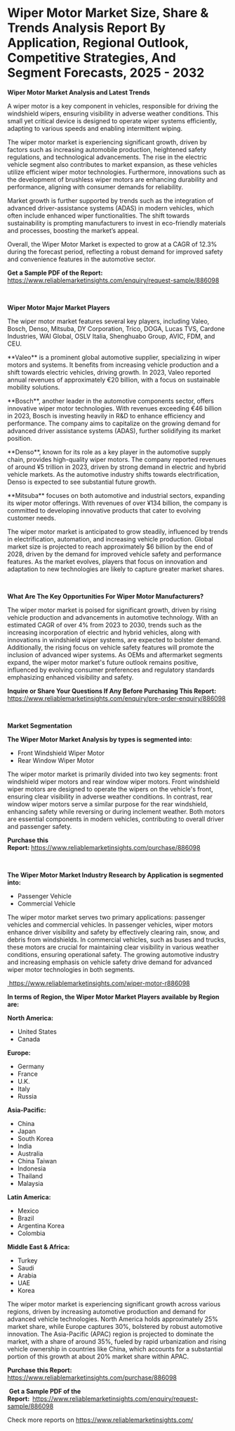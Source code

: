 <p><h1>Wiper Motor Market Size, Share & Trends Analysis Report By Application, Regional Outlook, Competitive Strategies, And Segment Forecasts, 2025 - 2032</h1></p><p><strong>Wiper Motor Market Analysis and Latest Trends</strong></p>
<p><p>A wiper motor is a key component in vehicles, responsible for driving the windshield wipers, ensuring visibility in adverse weather conditions. This small yet critical device is designed to operate wiper systems efficiently, adapting to various speeds and enabling intermittent wiping.</p><p>The wiper motor market is experiencing significant growth, driven by factors such as increasing automobile production, heightened safety regulations, and technological advancements. The rise in the electric vehicle segment also contributes to market expansion, as these vehicles utilize efficient wiper motor technologies. Furthermore, innovations such as the development of brushless wiper motors are enhancing durability and performance, aligning with consumer demands for reliability.</p><p>Market growth is further supported by trends such as the integration of advanced driver-assistance systems (ADAS) in modern vehicles, which often include enhanced wiper functionalities. The shift towards sustainability is prompting manufacturers to invest in eco-friendly materials and processes, boosting the market’s appeal.</p><p>Overall, the Wiper Motor Market is expected to grow at a CAGR of 12.3% during the forecast period, reflecting a robust demand for improved safety and convenience features in the automotive sector.</p></p>
<p><strong>Get a Sample PDF of the Report:&nbsp;</strong> <a href="https://www.reliablemarketinsights.com/enquiry/request-sample/886098?utm_campaign=3284&utm_medium=2&utm_source=Github&utm_content=ia&utm_term=30032025&utm_id=wiper-motor">https://www.reliablemarketinsights.com/enquiry/request-sample/886098</a></p>
<p>&nbsp;</p>
<p><strong>Wiper Motor Major Market Players</strong></p>
<p><p>The wiper motor market features several key players, including Valeo, Bosch, Denso, Mitsuba, DY Corporation, Trico, DOGA, Lucas TVS, Cardone Industries, WAI Global, OSLV Italia, Shenghuabo Group, AVIC, FDM, and CEU. </p><p>**Valeo** is a prominent global automotive supplier, specializing in wiper motors and systems. It benefits from increasing vehicle production and a shift towards electric vehicles, driving growth. In 2023, Valeo reported annual revenues of approximately €20 billion, with a focus on sustainable mobility solutions.</p><p>**Bosch**, another leader in the automotive components sector, offers innovative wiper motor technologies. With revenues exceeding €46 billion in 2023, Bosch is investing heavily in R&D to enhance efficiency and performance. The company aims to capitalize on the growing demand for advanced driver assistance systems (ADAS), further solidifying its market position.</p><p>**Denso**, known for its role as a key player in the automotive supply chain, provides high-quality wiper motors. The company reported revenues of around ¥5 trillion in 2023, driven by strong demand in electric and hybrid vehicle markets. As the automotive industry shifts towards electrification, Denso is expected to see substantial future growth.</p><p>**Mitsuba** focuses on both automotive and industrial sectors, expanding its wiper motor offerings. With revenues of over ¥134 billion, the company is committed to developing innovative products that cater to evolving customer needs.</p><p>The wiper motor market is anticipated to grow steadily, influenced by trends in electrification, automation, and increasing vehicle production. Global market size is projected to reach approximately $6 billion by the end of 2028, driven by the demand for improved vehicle safety and performance features. As the market evolves, players that focus on innovation and adaptation to new technologies are likely to capture greater market shares.</p></p>
<p>&nbsp;</p>
<p><strong>What Are The Key Opportunities For Wiper Motor Manufacturers?</strong></p>
<p><p>The wiper motor market is poised for significant growth, driven by rising vehicle production and advancements in automotive technology. With an estimated CAGR of over 4% from 2023 to 2030, trends such as the increasing incorporation of electric and hybrid vehicles, along with innovations in windshield wiper systems, are expected to bolster demand. Additionally, the rising focus on vehicle safety features will promote the inclusion of advanced wiper systems. As OEMs and aftermarket segments expand, the wiper motor market's future outlook remains positive, influenced by evolving consumer preferences and regulatory standards emphasizing enhanced visibility and safety.</p></p>
<p><strong>Inquire or Share Your Questions If Any Before Purchasing This Report:</strong> <a href="https://www.reliablemarketinsights.com/enquiry/pre-order-enquiry/886098?utm_campaign=3284&utm_medium=2&utm_source=Github&utm_content=ia&utm_term=30032025&utm_id=wiper-motor">https://www.reliablemarketinsights.com/enquiry/pre-order-enquiry/886098</a></p>
<p>&nbsp;</p>
<p><strong>Market Segmentation</strong></p>
<p><strong>The Wiper Motor Market Analysis by types is segmented into:</strong></p>
<p><ul><li>Front Windshield Wiper Motor</li><li>Rear Window Wiper Motor</li></ul></p>
<p><p>The wiper motor market is primarily divided into two key segments: front windshield wiper motors and rear window wiper motors. Front windshield wiper motors are designed to operate the wipers on the vehicle's front, ensuring clear visibility in adverse weather conditions. In contrast, rear window wiper motors serve a similar purpose for the rear windshield, enhancing safety while reversing or during inclement weather. Both motors are essential components in modern vehicles, contributing to overall driver and passenger safety.</p></p>
<p><strong>Purchase this Report:&nbsp;</strong><a href="https://www.reliablemarketinsights.com/purchase/886098?utm_campaign=3284&utm_medium=2&utm_source=Github&utm_content=ia&utm_term=30032025&utm_id=wiper-motor">https://www.reliablemarketinsights.com/purchase/886098</a></p>
<p>&nbsp;</p>
<p><strong>The Wiper Motor Market Industry Research by Application is segmented into:</strong></p>
<p><ul><li>Passenger Vehicle</li><li>Commercial Vehicle</li></ul></p>
<p><p>The wiper motor market serves two primary applications: passenger vehicles and commercial vehicles. In passenger vehicles, wiper motors enhance driver visibility and safety by effectively clearing rain, snow, and debris from windshields. In commercial vehicles, such as buses and trucks, these motors are crucial for maintaining clear visibility in various weather conditions, ensuring operational safety. The growing automotive industry and increasing emphasis on vehicle safety drive demand for advanced wiper motor technologies in both segments.</p></p>
<p><a href="https://www.reliablemarketinsights.com/wiper-motor-r886098?utm_campaign=3284&utm_medium=2&utm_source=Github&utm_content=ia&utm_term=30032025&utm_id=wiper-motor">&nbsp;https://www.reliablemarketinsights.com/wiper-motor-r886098</a></p>
<p><strong>In terms of Region, the Wiper Motor Market Players available by Region are:</strong></p>
<p>
    <p> <strong> North America: </strong>
        <ul>
            <li>United States</li>
            <li>Canada</li>
        </ul>
        </p> 
    <p> <strong> Europe: </strong>
        <ul>
            <li>Germany</li>
            <li>France</li>
            <li>U.K.</li>
            <li>Italy</li>
            <li>Russia</li>
        </ul>
        </p> 
    <p> <strong> Asia-Pacific: </strong>
        <ul>
            <li>China</li>
            <li>Japan</li>
            <li>South Korea</li>
            <li>India</li>
            <li>Australia</li>
            <li>China Taiwan</li>
            <li>Indonesia</li>
            <li>Thailand</li>
            <li>Malaysia</li>
        </ul>
        </p> 
    <p> <strong> Latin America: </strong>
        <ul>
            <li>Mexico</li>
            <li>Brazil</li>
            <li>Argentina Korea</li>
            <li>Colombia</li>
        </ul>
        </p> 
    <p> <strong> Middle East & Africa: </strong>
        <ul>
            <li>Turkey</li>
            <li>Saudi</li>
            <li>Arabia</li>
            <li>UAE</li>
            <li>Korea</li>
        </ul>
    </p>
    </p>
<p><p>The wiper motor market is experiencing significant growth across various regions, driven by increasing automotive production and demand for advanced vehicle technologies. North America holds approximately 25% market share, while Europe captures 30%, bolstered by robust automotive innovation. The Asia-Pacific (APAC) region is projected to dominate the market, with a share of around 35%, fueled by rapid urbanization and rising vehicle ownership in countries like China, which accounts for a substantial portion of this growth at about 20% market share within APAC.</p></p>
<p><strong>Purchase this Report: </strong><a href="https://www.reliablemarketinsights.com/purchase/886098?utm_campaign=3284&utm_medium=2&utm_source=Github&utm_content=ia&utm_term=30032025&utm_id=wiper-motor">https://www.reliablemarketinsights.com/purchase/886098</a></p>
<p>&nbsp;<strong>Get a Sample PDF of the Report:&nbsp;&nbsp;</strong><a href="https://www.reliablemarketinsights.com/enquiry/request-sample/886098?utm_campaign=3284&utm_medium=2&utm_source=Github&utm_content=ia&utm_term=30032025&utm_id=wiper-motor">https://www.reliablemarketinsights.com/enquiry/request-sample/886098</a></p>
<p><strong></strong></p>
<p>Check more reports on <a href="https://www.reliablemarketinsights.com/?utm_campaign=3284&utm_medium=2&utm_source=Github&utm_content=ia&utm_term=30032025&utm_id=wiper-motor">https://www.reliablemarketinsights.com/</a></p>